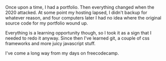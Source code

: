 Once upon a time, I had a portfolio. Then everything changed when the 2020 attacked. At some point my hosting lapsed, I didn't backup for whatever reason, and four computers later I had no idea where the original source code for my portfolio wound up.

Everything is a learning opportunity though, so I took it as a sign that I needed to redo it anyway. Since then I've learned git, a couple of css frameworks and more juicy javascript stuff.

I've come a long way from my days on freecodecamp.
